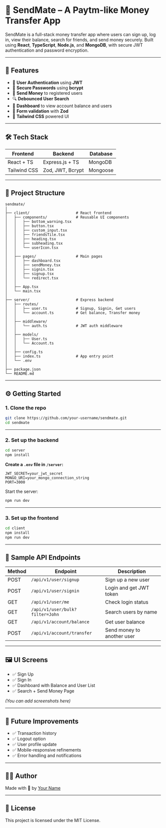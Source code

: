 # 💸 SendMate – A Paytm-like Money Transfer App

SendMate is a full-stack money transfer app where users can sign up, log in, view their balance, search for friends, and send money securely. Built using **React**, **TypeScript**, **Node.js**, and **MongoDB**, with secure JWT authentication and password encryption.

---

## 🚀 Features

- 🔐 **User Authentication** using **JWT**
- 🔑 **Secure Passwords** using **bcrypt**
- 💸 **Send Money** to registered users
- 🔍 **Debounced User Search**
- 🧾 **Dashboard** to view account balance and users
- 🧠 **Form validation** with **Zod**
- 🎨 **Tailwind CSS** powered UI

---

## 🛠️ Tech Stack

| Frontend       | Backend           | Database  |
|----------------|--------------------|-----------|
| React + TS     | Express.js + TS     | MongoDB   |
| Tailwind CSS   | Zod, JWT, Bcrypt   | Mongoose  |

---

## 📁 Project Structure

```
sendmate/
│
├── client/                     # React frontend
│   ├── components/             # Reusable UI components
│   │   ├── bottom_warning.tsx
│   │   ├── button.tsx
│   │   ├── custom_input.tsx
│   │   ├── friendsTile.tsx
│   │   ├── heading.tsx
│   │   ├── subheading.tsx
│   │   └── userIcon.tsx
│   │
│   ├── pages/                  # Main pages
│   │   ├── dashboard.tsx
│   │   ├── sendMoney.tsx
│   │   ├── signin.tsx
│   │   ├── signup.tsx
│   │   └── redirect.tsx
│   │
│   ├── App.tsx
│   └── main.tsx
│
├── server/                     # Express backend
│   ├── routes/
│   │   ├── user.ts             # Signup, Signin, Get users
│   │   └── account.ts          # Get balance, Transfer money
│   │
│   ├── middleware/
│   │   └── auth.ts             # JWT auth middleware
│   │
│   ├── models/
│   │   ├── User.ts
│   │   └── Account.ts
│   │
│   ├── config.ts
│   ├── index.ts                # App entry point
│   └── .env
│
├── package.json
└── README.md
```

---

## ⚙️ Getting Started

### 1. Clone the repo

```bash
git clone https://github.com/your-username/sendmate.git
cd sendmate
```

---

### 2. Set up the backend

```bash
cd server
npm install
```

**Create a `.env` file in `/server`:**

```
JWT_SECRET=your_jwt_secret
MONGO_URI=your_mongo_connection_string
PORT=3000
```

Start the server:

```bash
npm run dev
```

---

### 3. Set up the frontend

```bash
cd client
npm install
npm run dev
```

---

## 🧪 Sample API Endpoints

| Method | Endpoint                         | Description                  |
|--------|----------------------------------|------------------------------|
| POST   | `/api/v1/user/signup`            | Sign up a new user          |
| POST   | `/api/v1/user/signin`            | Login and get JWT token     |
| GET    | `/api/v1/user/me`                | Check login status          |
| GET    | `/api/v1/user/bulk?filter=John`  | Search users by name        |
| GET    | `/api/v1/account/balance`        | Get user balance            |
| POST   | `/api/v1/account/transfer`       | Send money to another user  |

---

## 🖼️ UI Screens

- ✅ Sign Up
- ✅ Sign In
- ✅ Dashboard with Balance and User List
- ✅ Search + Send Money Page

*(You can add screenshots here)*

---

## 🌱 Future Improvements

- ✅ Transaction history
- ✅ Logout option
- ✅ User profile update
- ✅ Mobile-responsive refinements
- ✅ Error handling and notifications

---

## 🧑‍💻 Author

Made with 💙 by [Your Name](https://github.com/your-username)

---

## 📜 License

This project is licensed under the MIT License.
